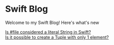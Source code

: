 # Swift Blog
Welcome to my Swift Blog! Here's what's new

[Is #file considered a literal String in Swift?](https://jonnygamer.github.io/swift/MagicFile)<br>
[Is it possible to create a Tuple with only 1 element?](https://jonnygamer.github.io/swift/Test)
